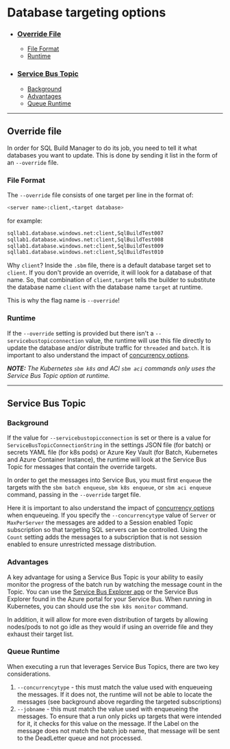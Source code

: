 # Database targeting options

- ### [Override File](#override-file)
  - [File Format](#file-format)
  - [Runtime](#runtime)
- ### [Service Bus Topic](#service-bus-topic)
  - [Background](#background)
  - [Advantages](#advantages)
  - [Queue Runtime](#queue-runtime)

----

## Override file

In order for SQL Build Manager to do its job, you need to tell it what databases you want to update. This is done by sending it list in the form of an `--override` file.

### File Format

The `--override` file consists of one target per line in the format of:

``` bash
<server name>:client,<target database>
```

for example:

``` bash
sqllab1.database.windows.net:client,SqlBuildTest007
sqllab1.database.windows.net:client,SqlBuildTest008
sqllab1.database.windows.net:client,SqlBuildTest009
sqllab1.database.windows.net:client,SqlBuildTest010
```

Why `client`?  Inside the `.sbm` file, there is a default database target set to `client`. If you don't provide an override, it will look for a database of that name. So, that combination of `client,target` tells the builder to substitute the database name `client` with the database name `target` at runtime.

 This is why the flag name is `--override`!

### Runtime

If the `--override` setting is provided but there isn't a `--servicebustopicconnection` value, the runtime will use this file directly to update the database and/or distribute traffic for `threaded` and `batch`. It is important to also understand the impact of [concurrency options](concurrency_options.md).

***NOTE:** The Kubernetes `sbm k8s` and ACI `sbm aci` commands only uses the Service Bus Topic option at runtime.*

----

## Service Bus Topic

### Background

If the value for `--servicebustopicconnection` is set or there is a value for `ServiceBusTopicConnectionString` in the settings JSON file (for batch) or secrets YAML file (for k8s pods) or Azure Key Vault (for Batch, Kubernetes and Azure Container Instance), the runtime will look at the Service Bus Topic for messages that contain the override targets.

In order to get the messages into Service Bus, you must first `enqueue` the targets with the `sbm batch enqueue`,  `sbm k8s enqueue`, or `sbm aci enqueue` command, passing in the `--override` target file.

Here it is important to also understand the impact of [concurrency options](concurrency_options.md) when enqueueing. If you specify the `--concurrencytype` value of `Server` or `MaxPerServer` the messages are added to a Session enabled Topic subscription so that targeting SQL servers can be controlled. Using the `Count` setting adds the messages to a subscription that is not session enabled to ensure unrestricted message distribution.

### Advantages

A key advantage for using a Service Bus Topic is your ability to easily monitor the progress of the batch run by watching the message count in the Topic. You can use the [Service Bus Explorer app](https://github.com/paolosalvatori/ServiceBusExplorer) or the Service Bus Explorer found in the Azure portal for your Service Bus. When running in Kubernetes, you can should use the `sbm k8s monitor` command.

In addition, it will allow for more even distribution of targets by allowing nodes/pods to not go idle as they would if using an override file and they exhaust their target list.

### Queue Runtime

When executing a run that leverages Service Bus Topics, there are two key considerations.

1. `--concurrencytype` - this must match the value used with enqueueing the messages. If it does not, the runtime will not be able to locate the messages (see background above regarding the targeted subscriptions)
2. `--jobname` - this must match the value used with enqueueing the messages. To ensure that a run only picks up targets that were intended for it, it checks for this value on the message. If the Label on the message does not match the batch job name, that message will be sent to the DeadLetter queue and not processed.
